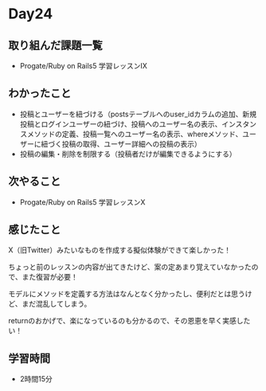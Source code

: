 # Day24
## 取り組んだ課題一覧
- Progate/Ruby on Rails5 学習レッスンⅨ
## わかったこと
- 投稿とユーザーを紐づける（postsテーブルへのuser_idカラムの追加、新規投稿とログインユーザーの紐づけ、投稿へのユーザー名の表示、インスタンスメソッドの定義、投稿一覧へのユーザー名の表示、whereメソッド、ユーザーに紐づく投稿の取得、ユーザー詳細への投稿の表示）
- 投稿の編集・削除を制限する（投稿者だけが編集できるようにする）
## 次やること
- Progate/Ruby on Rails5 学習レッスンX
## 感じたこと
X（旧Twitter）みたいなものを作成する擬似体験ができて楽しかった！
 
ちょっと前のレッスンの内容が出てきたけど、案の定あまり覚えていなかったので、また復習が必要！
 
モデルにメソッドを定義する方法はなんとなく分かったし、便利だとは思うけど、まだ混乱してしまう。
 
returnのおかげで、楽になっているのも分かるので、その恩恵を早く実感したい！
## 学習時間
- 2時間15分
